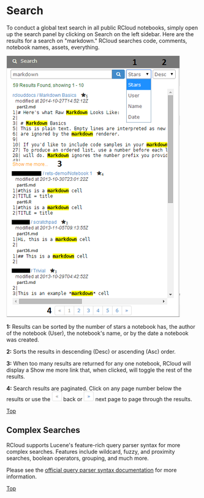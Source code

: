 # Search

To conduct a global text search in all public RCloud notebooks, simply open up the search panel by clicking on Search on the left sidebar. Here are the results for a search on "markdown." RCloud searches code, comments, notebook names, assets, everything.

![Search Results](img/searchresult.png)

**1:** Results can be sorted by the number of stars a notebook has, the author of the notebook (User), the notebook's name, or by the date a notebook was created.

**2:** Sorts the results in descending (Desc) or ascending (Asc) order.

**3:** When too many results are returned for any one notebook, RCloud will display a Show me more link that, when clicked, will toggle the rest of the results.

**4:** Search results are paginated. Click on any page number below the results or use the ![Backpage Icon](img/backpage.png) back or ![Forwardpage Icon](img/forwardpage.png) next page to page through the results.

[Top](#TOP)

<a name="complexsearches"></a>

## Complex Searches

RCloud supports Lucene's feature-rich query parser syntax for more complex searches. Features include wildcard, fuzzy, and proximity searches, boolean operators, grouping, and much more.

Please see the [official query parser syntax documentation](http://lucene.apache.org/core/2_9_4/queryparsersyntax.html) for more information.

[Top](#TOP)

<a name="settings"></a>
